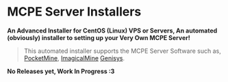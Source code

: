 # MCPE Server Installers

**An Advanced Installer for CentOS (Linux) VPS or Servers, An automated (obviously) installer to setting up your Very Own MCPE Server!**

>This automated installer supports the MCPE Server Software such as, [PocketMine](https://github.com/PocketMine/PocketMine-MP), [ImagicalMine](https://github.com/ImagicalCorp/ImagicalMine) [Genisys](https://github.com/ITX-Tech/Genisys).

**No Releases yet, Work In Progress :3**
